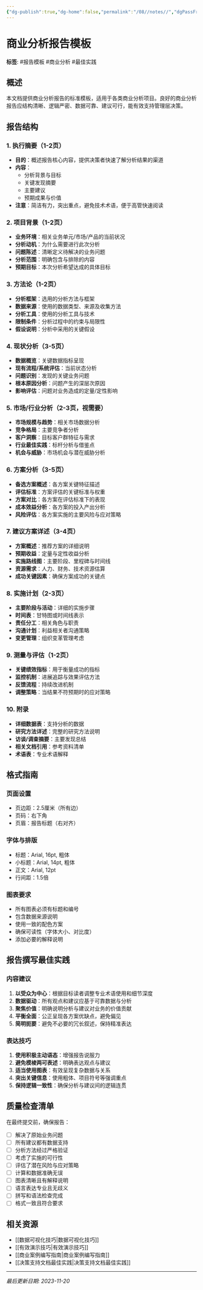 ```yaml
---
{"dg-publish":true,"dg-home":false,"permalink":"/08//notes//","dgPassFrontmatter":true}
---
```


# 商业分析报告模板

**标签**: #报告模板 #商业分析 #最佳实践

## 概述

本文档提供商业分析报告的标准模板，适用于各类商业分析项目。良好的商业分析报告应结构清晰、逻辑严密、数据可靠、建议可行，能有效支持管理层决策。

## 报告结构

### 1. 执行摘要（1-2页）

- **目的**：概述报告核心内容，提供决策者快速了解分析结果的渠道
- **内容**：
  - 分析背景与目标
  - 关键发现摘要
  - 主要建议
  - 预期成果与价值
- **注意**：简洁有力，突出重点，避免技术术语，便于高管快速阅读

### 2. 项目背景（1-2页）

- **业务环境**：相关业务单元/市场/产品的当前状况
- **分析动机**：为什么需要进行此次分析
- **问题陈述**：清晰定义待解决的业务问题
- **分析范围**：明确包含与排除的内容
- **预期目标**：本次分析希望达成的具体目标

### 3. 方法论（1-2页）

- **分析框架**：选用的分析方法与框架
- **数据来源**：使用的数据类型、来源及收集方法
- **分析工具**：使用的分析工具与技术
- **限制条件**：分析过程中的约束与局限性
- **假设说明**：分析中采用的关键假设

### 4. 现状分析（3-5页）

- **数据概览**：关键数据指标呈现
- **现有流程/系统评估**：当前状态分析
- **问题识别**：发现的关键业务问题
- **根本原因分析**：问题产生的深层次原因
- **影响评估**：问题对业务造成的定量/定性影响

### 5. 市场/行业分析（2-3页，视需要）

- **市场规模与趋势**：相关市场数据分析
- **竞争格局**：主要竞争者分析
- **客户洞察**：目标客户群特征与需求
- **行业最佳实践**：标杆分析与借鉴点
- **机会与威胁**：市场机会与潜在威胁分析

### 6. 方案分析（3-5页）

- **备选方案概述**：各方案关键特征描述
- **评估标准**：方案评估的关键标准与权重
- **方案对比**：各方案在评估标准下的表现
- **成本效益分析**：各方案的投入产出分析
- **风险评估**：各方案实施的主要风险与应对策略

### 7. 建议方案详述（3-4页）

- **方案概述**：推荐方案的详细说明
- **预期收益**：定量与定性收益分析
- **实施路线图**：主要阶段、里程碑与时间线
- **资源需求**：人力、财务、技术资源估算
- **成功关键因素**：确保方案成功的关键点

### 8. 实施计划（2-3页）

- **主要阶段与活动**：详细的实施步骤
- **时间表**：甘特图或时间线表示
- **责任分工**：相关角色与职责
- **沟通计划**：利益相关者沟通策略
- **变更管理**：组织变革管理考虑

### 9. 测量与评估（1-2页）

- **关键绩效指标**：用于衡量成功的指标
- **监控机制**：进展追踪与效果评估方法
- **反馈流程**：持续改进机制
- **调整策略**：当结果不符预期时的应对策略

### 10. 附录

- **详细数据表**：支持分析的数据
- **研究方法详述**：完整的研究方法说明
- **访谈/调查摘要**：主要发现总结
- **相关文档引用**：参考资料清单
- **术语表**：专业术语解释

## 格式指南

### 页面设置
- 页边距：2.5厘米（所有边）
- 页码：右下角
- 页眉：报告标题（右对齐）

### 字体与排版
- 标题：Arial, 16pt, 粗体
- 小标题：Arial, 14pt, 粗体
- 正文：Arial, 12pt
- 行间距：1.5倍

### 图表要求
- 所有图表必须有标题和编号
- 包含数据来源说明
- 使用一致的配色方案
- 确保可读性（字体大小、对比度）
- 添加必要的解释说明

## 报告撰写最佳实践

### 内容建议
1. **以受众为中心**：根据目标读者调整专业术语使用和细节深度
2. **数据驱动**：所有观点和建议应基于可靠数据与分析
3. **聚焦价值**：明确说明分析与建议对业务的价值贡献
4. **平衡全面**：公正呈现各方案优缺点，避免偏见
5. **简明扼要**：避免不必要的冗长叙述，保持精准表达

### 表达技巧
1. **使用积极主动语态**：增强报告说服力
2. **避免模棱两可表述**：明确表达观点与建议
3. **适当使用图表**：有效呈现复杂数据与关系
4. **突出关键信息**：使用粗体、项目符号等强调重点
5. **保持逻辑一致性**：确保分析与建议间的逻辑连贯

## 质量检查清单

在最终提交前，确保报告：

- [ ] 解决了原始业务问题
- [ ] 所有建议都有数据支持
- [ ] 分析方法经过严格验证
- [ ] 考虑了实施的可行性
- [ ] 评估了潜在风险与应对策略
- [ ] 计算和数据准确无误
- [ ] 图表清晰且有解释说明
- [ ] 语言表达专业且无歧义
- [ ] 拼写和语法检查完成
- [ ] 格式一致且符合要求

## 相关资源

- [[数据可视化技巧\|数据可视化技巧]]
- [[有效演示技巧\|有效演示技巧]]
- [[商业案例编写指南\|商业案例编写指南]]
- [[决策支持文档最佳实践\|决策支持文档最佳实践]]

---

*最后更新日期: 2023-11-20* 
